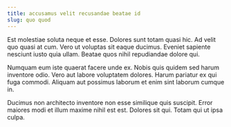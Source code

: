 ```yaml
---
title: accusamus velit recusandae beatae id
slug: quo quod
---
```


Est molestiae soluta neque et esse. Dolores sunt totam quasi hic. Ad velit quo quasi at cum. Vero ut voluptas sit eaque ducimus. Eveniet sapiente nesciunt iusto quia ullam. Beatae quos nihil repudiandae dolore qui.

Numquam eum iste quaerat facere unde ex. Nobis quis quidem sed harum inventore odio. Vero aut labore voluptatem dolores. Harum pariatur ex qui fuga commodi. Aliquam aut possimus laborum et enim sint laborum cumque in.

Ducimus non architecto inventore non esse similique quis suscipit. Error maiores modi et illum maxime nihil est est. Dolores sit qui. Totam qui ut ipsa culpa.
